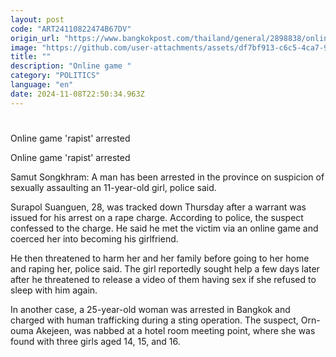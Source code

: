 ```yaml
---
layout: post
code: "ART24110822474B67DV"
origin_url: "https://www.bangkokpost.com/thailand/general/2898838/online-game-rapist-arrested"
image: "https://github.com/user-attachments/assets/df7bf913-c6c5-4ca7-952d-ab02167f0f6e"
title: ""
description: "Online game "
category: "POLITICS"
language: "en"
date: 2024-11-08T22:50:34.963Z
---
```


# 

Online game 'rapist' arrested

Online game 'rapist' arrested

Samut Songkhram: A man has been arrested in the province on suspicion of sexually assaulting an 11-year-old girl, police said.

Surapol Suanguen, 28, was tracked down Thursday after a warrant was issued for his arrest on a rape charge. According to police, the suspect confessed to the charge. He said he met the victim via an online game and coerced her into becoming his girlfriend.

He then threatened to harm her and her family before going to her home and raping her, police said. The girl reportedly sought help a few days later after he threatened to release a video of them having sex if she refused to sleep with him again.

In another case, a 25-year-old woman was arrested in Bangkok and charged with human trafficking during a sting operation. The suspect, Orn-ouma Akejeen, was nabbed at a hotel room meeting point, where she was found with three girls aged 14, 15, and 16.